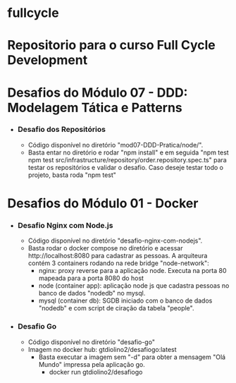 # fullcycle
# Repositorio para o curso Full Cycle Development

# Desafios do Módulo 07 - DDD: Modelagem Tática e Patterns #

- ### Desafio dos Repositórios
    * Código disponível no diretório "mod07-DDD-Pratica/node/". 
    * Basta entar no diretório e rodar "npm install" e em seguida "npm test npm test src/infrastructure/repository/order.repository.spec.ts" para testar os repositórios e validar o desafio. Caso deseje testar todo o projeto, basta roda "npm test"



# Desafios do Módulo 01 - Docker ###
- ### Desafio Nginx com Node.js
    * Código disponível no diretório "desafio-nginx-com-nodejs". 
    * Basta rodar o docker compose no diretório e acessar http://localhost:8080 para cadastrar as pessoas. A arquiteura contém 3 containers rodando na rede       bridge "node-network":
      - nginx: proxy reverse para a aplicação node. Executa na porta 80 mapeada para a porta 8080 do host
      - node (container app): aplicação node js que cadastra pessoas no banco de dados "nodedb" no mysql.
      - mysql (container db): SGDB iniciado com o banco de dados "nodedb" e com script de ciração da tabela "people".
      
- ### Desafio Go
   * Código disponível no diretório "desafio-go"
   * Imagem no docker hub: gtdiolino2/desafiogo:latest
      - Basta executar a imagem sem "-d" para obter  a mensagem "Olá Mundo" impressa pela aplicação go.
         - docker run  gtdiolino2/desafiogo


